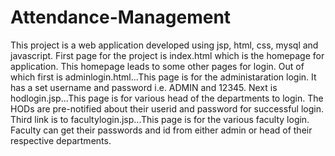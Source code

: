 # Attendance-Management
This project is a web application developed using jsp, html, css, mysql and javascript.
First page for the project is index.html which is the homepage for application. 
This homepage leads to some other pages for login. 
Out of which first is adminlogin.html...This page is for the administaration login. It has a set username and password i.e. ADMIN and 12345. 
Next is hodlogin.jsp...This page is for various head of the departments to login. The HODs are pre-notified about their userid and password for successful login.
Third link is to facultylogin.jsp...This page is for the various faculty login. Faculty can get their passwords and id from either admin or head of their respective departments.
